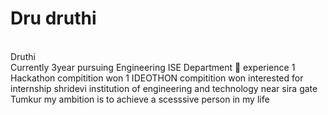 # Dru druthi 
<br>Druthi<br>
Currently 3year pursuing Engineering ISE Department 🏬 
experience 
1 Hackathon compitition won 
1 IDEOTHON compitition won
interested for internship 
shridevi institution of engineering and technology 
near sira gate Tumkur 
my ambition is to achieve a scesssive person in my life 
